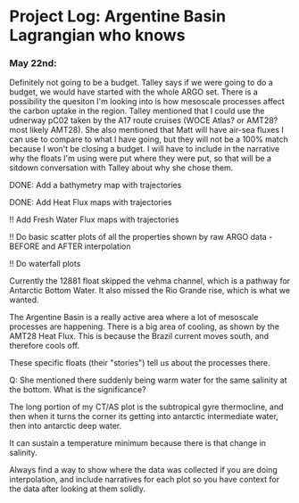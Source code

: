 # Project Log: Argentine Basin Lagrangian who knows

### May 22nd: 
Definitely not going to be a budget. Talley says if we were going to do a budget, we would have started with the whole ARGO set. There is a possibility the quesiton I'm looking into is how mesoscale processes affect the carbon uptake in the region. Talley mentioned that I could use the udnerway pC02 taken by the A17 route cruises (WOCE Atlas? or AMT28? most likely AMT28). She also mentioned that Matt will have air-sea fluxes I can use to compare to what I have going, but they will not be a 100% match because I won't be closing a budget. I will have to include in the narrative why the floats I'm using were put where they were put, so that will be a sitdown conversation with Talley about why she chose them. 

DONE: Add a bathymetry map with trajectories

DONE: Add Heat Flux maps with trajectories 

!! Add Fresh Water Flux maps with trajectories 

!! Do basic scatter plots of all the properties shown by raw ARGO data - BEFORE and AFTER interpolation

!! Do waterfall plots

Currently the 12881 float skipped the vehma channel, which is a pathway for Antarctic Bottom Water. It also missed the Rio Grande rise, which is what we wanted. 

The Argentine Basin is a really active area where a lot of mesoscale processes are happening. There is a big area of cooling, as shown by the AMT28 Heat Flux. This is because the Brazil current moves south, and therefore cools off. 

These specific floats (their "stories") tell us about the processes there. 

Q:  She mentioned there suddenly being warm water for the same salinity at the bottom. What is the significance?


The long portion of my CT/AS plot is the subtropical gyre thermocline, and then when it turns the corner its getting into antarctic intermediate water, then into antarctic deep water. 

It can sustain a temperature minimum because there is that change in salinity. 

Always find a way to show where the data was collected if you are doing interpolation, and include narratives for each plot so you have context for the data after looking at them solidly. 



